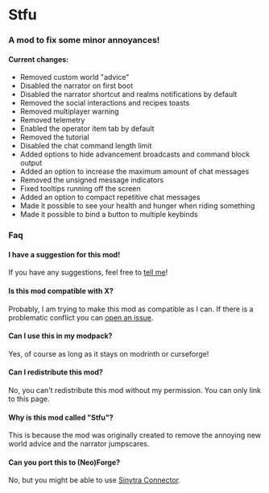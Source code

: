 # Stfu
### A mod to fix some minor annoyances!

#### Current changes:
* Removed custom world "advice"
* Disabled the narrator on first boot
* Disabled the narrator shortcut and realms notifications by default
* Removed the social interactions and recipes toasts
* Removed multiplayer warning
* Removed telemetry
* Enabled the operator item tab by default
* Removed the tutorial
* Disabled the chat command length limit
* Added options to hide advancement broadcasts and command block output
* Added an option to increase the maximum amount of chat messages
* Removed the unsigned message indicators
* Fixed tooltips running off the screen
* Added an option to compact repetitive chat messages
* Made it possible to see your health and hunger when riding something
* Made it possible to bind a button to multiple keybinds

### Faq
#### I have a suggestion for this mod!
If you have any suggestions, feel free to [tell me](https://github.com/ItsFelix5/Stfu/issues/new?&labels=Feature&template=feature_request.md&title=%5BSUGGESTION%5D+)!
#### Is this mod compatible with X?
Probably, I am trying to make this mod as compatible as I can. If there is a problematic conflict you can 
[open an issue](https://github.com/ItsFelix5/Stfu/issues/new?labels=Incompatibility&template=bug_report.md&title=%5BINCOMPATIBILITY%5D+).
#### Can I use this in my modpack?
Yes, of course as long as it stays on modrinth or curseforge!
#### Can I redistribute this mod?
No, you can't redistribute this mod without my permission. You can only link to this page.
#### Why is this mod called "Stfu"?
This is because the mod was originally created to remove the annoying new world advice and the narrator jumpscares.
#### Can you port this to (Neo)Forge?
No, but you might be able to use [Sinytra Connector](https://modrinth.com/mod/connector).